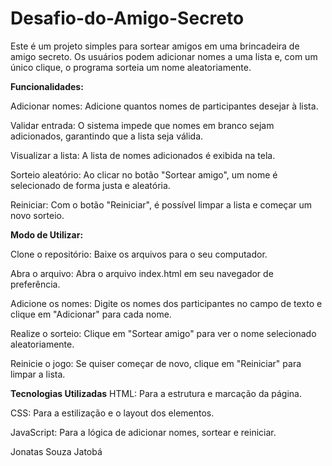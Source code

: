 # Desafio-do-Amigo-Secreto

Este é um projeto simples para sortear amigos em uma brincadeira de amigo secreto. Os usuários podem adicionar nomes a uma lista e, com um único clique, o programa sorteia um nome aleatoriamente.

**Funcionalidades:**

Adicionar nomes: Adicione quantos nomes de participantes desejar à lista.

Validar entrada: O sistema impede que nomes em branco sejam adicionados, garantindo que a lista seja válida.

Visualizar a lista: A lista de nomes adicionados é exibida na tela.

Sorteio aleatório: Ao clicar no botão "Sortear amigo", um nome é selecionado de forma justa e aleatória.

Reiniciar: Com o botão "Reiniciar", é possível limpar a lista e começar um novo sorteio.

**Modo de Utilizar:**

Clone o repositório: Baixe os arquivos para o seu computador.

Abra o arquivo: Abra o arquivo index.html em seu navegador de preferência.

Adicione os nomes: Digite os nomes dos participantes no campo de texto e clique em "Adicionar" para cada nome.

Realize o sorteio: Clique em "Sortear amigo" para ver o nome selecionado aleatoriamente.

Reinicie o jogo: Se quiser começar de novo, clique em "Reiniciar" para limpar a lista.

**Tecnologias Utilizadas**
HTML: Para a estrutura e marcação da página.

CSS: Para a estilização e o layout dos elementos.

JavaScript: Para a lógica de adicionar nomes, sortear e reiniciar.

Jonatas Souza Jatobá
